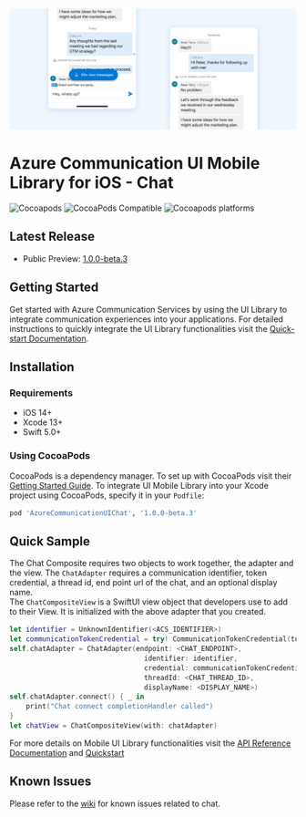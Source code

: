 ![A banner image that shows some use cases of the Chat UI library](https://github.com/Azure/communication-ui-library-ios/blob/main/docs/images/mobile-ui-library-chat-hero-image.png?raw=true)

# Azure Communication UI Mobile Library for iOS - Chat

![Cocoapods](https://img.shields.io/cocoapods/l/AzureCommunicationUIChat)
![CocoaPods Compatible](https://img.shields.io/cocoapods/v/AzureCommunicationUIChat)
![Cocoapods platforms](https://img.shields.io/cocoapods/p/AzureCommunicationUIChat)

## Latest Release

- Public Preview: [1.0.0-beta.3](https://github.com/Azure/communication-ui-library-ios/releases/tag/AzureCommunicationUIChat_1.0.0-beta.3)

## Getting Started

Get started with Azure Communication Services by using the UI Library to integrate communication experiences into your applications. For detailed instructions to quickly integrate the UI Library functionalities visit the [Quick-start Documentation](https://docs.microsoft.com/en-us/azure/communication-services/quickstarts/ui-library/get-started-chat-ui-library?tabs=kotlin&pivots=platform-ios).

## Installation

### Requirements

- iOS 14+
- Xcode 13+
- Swift 5.0+

### Using CocoaPods

CocoaPods is a dependency manager. To set up with CocoaPods visit their [Getting Started Guide](https://guides.cocoapods.org/using/getting-started.html). To integrate UI Mobile Library into your Xcode project using CocoaPods, specify it in your `Podfile`:

```ruby
pod 'AzureCommunicationUIChat', '1.0.0-beta.3'
```

## Quick Sample

The Chat Composite requires two objects to work together, the adapter and the view.
The `ChatAdapter` requires a communication identifier, token credential, a thread id, end point url of the chat, and an optional display name.  
The `ChatCompositeView` is a SwiftUI view object that developers use to add to their View. It is initialized with the above adapter that you created.

```swift
let identifier = UnknownIdentifier(<ACS_IDENTIFIER>)
let communicationTokenCredential = try! CommunicationTokenCredential(token: <USER_ACCESS_TOKEN>)
self.chatAdapter = ChatAdapter(endpoint: <CHAT_ENDPOINT>,
                                 identifier: identifier,
                                 credential: communicationTokenCredential,
                                 threadId: <CHAT_THREAD_ID>,
                                 displayName: <DISPLAY_NAME>)
self.chatAdapter.connect() { _ in
    print("Chat connect completionHandler called")
}
let chatView = ChatCompositeView(with: chatAdapter)
```

For more details on Mobile UI Library functionalities visit the [API Reference Documentation](https://azure.github.io/azure-sdk-for-ios/AzureCommunicationUIChat/index.html) and [Quickstart](https://learn.microsoft.com/en-us/azure/communication-services/quickstarts/ui-library/get-started-chat-ui-library)

## Known Issues

Please refer to the [wiki](https://github.com/Azure/communication-ui-library-ios/wiki/Known-Issues-Chat) for known issues related to chat.
